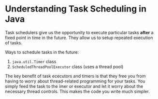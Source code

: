 # Understanding Task Scheduling in Java

Task schedulers give us the opportunity to execute particular tasks **after** a fixed point in time in the future. They allow us to setup repeated execution of tasks.

Ways to schedule tasks in the future:

1. `java.util.Timer` class
2. `ScheduledThreadPoolExecutor` class (uses a thread pool)

The key benefit of task ececutors and timers is that they free you from having to worry about thread-related programming for your tasks. You simply feed the task to the imer or executor and let it worry about the necessary thread controls. This makes the code you write much simpler.
